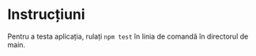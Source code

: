# Instrucțiuni

Pentru a testa aplicația, rulați `npm test` în linia de comandă în directorul de main.